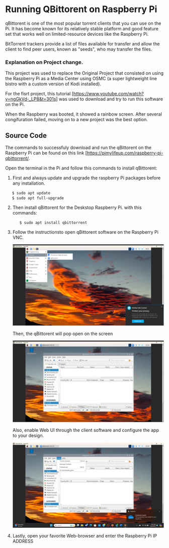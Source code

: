 # Running QBittorent on Raspberry Pi

qBittorent is one of the most popular torrent clients that you can use on the Pi.
It has become known for its relatively stable platform and good feature set that works well on limited-resource devices like the Raspberry Pi.

BitTorrent trackers provide a list of files available for transfer and allow the client to find peer users, known as "seeds", who may transfer the files. 

### Explanation on Project change.

This project was used to replace the Original Project that consisted on using the Raspberry Pi as a Media Center using OSMC (a super lightweight line bistro with a custom version of Kodi installed). 


For the fisrt project, this tutorial [https://www.youtube.com/watch?v=ngGkVd-_LP8&t=301s] was used to download and try to run this software on the Pi.


When the Raspberry was booted, it  showed a rainbow screen. After several congifuration failed, moving on to a new project was the best option. 


## Source Code
The commands to successfuly download and run the qBittorent  on the Raspberry Pi can be found on this link [https://pimylifeup.com/raspberry-pi-qbittorrent/.

 Open the terminal in the Pi and follow this commands to install qBittorent:
 
 1. First and always update and upgrade the raspberry Pi packages before any installation.

    
   ```
      $ sudo apt update
      $ sudo apt full-upgrade
   ```
2. Then install qBittorent for the Deskstop Raspberry Pi. with this commands:
   
   ```
      $ sudo apt install qbittorrent
   ```

3. Follow the instructionsto open qBittorent software  on the Raspberry Pi VNC.
   
   ![alt text](https://github.com/Maravillosa30/CNE-350FinalIT/blob/main/2024-03-20.png)

   Then, the qBittorent will pop open on the screen

   ![alt text](https://github.com/Maravillosa30/CNE-350FinalIT/blob/main/Torrent.png)
  

   Also, enable Web UI through the client software and configure the app to your design.
   

   ![alt text](https://github.com/Maravillosa30/CNE-350FinalIT/blob/main/PreferencesT.png)
   


5.  Lastly, open your favorite Web-browser and enter the Raspberry Pi IP ADDRESS 
   
   





